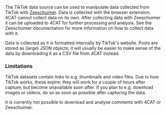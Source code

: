 The TikTok data source can be used to manipulate data collected from TikTok with 
[Zeeschuimer](https://github.com/digitalmethodsinitiative/zeeschuimer). Data is collected with the browser extension; 
4CAT cannot collect data on its own. After collecting data with Zeeschuimer it can be uploaded to 4CAT for further
processing and analysis. See the Zeeschuimer documentation for more information on how to collect data with it.

Data is collected as it is formatted internally by TikTok's website. Posts are stored as (large) JSON objects; it 
will usually be easier to make sense of the data by downloading it as a CSV file from 4CAT instead.

### Limitations
TikTok datasets contain links to e.g. thumbnails and video files. Due to how TikTok works, these expire; they will work 
for a couple of hours after capture, but become unavailable soon after. If you plan to e.g. download images or videos, 
do so as soon as possible after capturing the data.

It is currently not possible to download and analyse comments with 4CAT or Zeeschuimer.